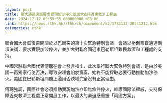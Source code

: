 ```yaml
---
layout: post
title: 聯大通過決議要求實現加沙停火並加大支持近東救濟工程處
date: 2024-12-12 09:59:55.000000000 +08:00
link: https://news.rthk.hk/rthk/ch/component/k2/1783133-20241212.htm
categories: rthk
---
```


聯合國大會恢復召開關於以巴衝突的第十次緊急特別會議，會議以壓倒票數通過兩項決議，要求實現加沙停火，並加大對聯合國近東巴勒斯坦難民救濟和工程處的支持。

中國常駐聯合國代表傅聰在會上發言指出，此次舉行聯大緊急特別會議，是由於美國一再獨家行使否決，導致安理會陷於癱瘓，始終不能採取必要行動推動加沙停火。美國在巴勒斯坦問題上濫用否決權完全沒有正當理由。
 
 傅聰強調，國際社會必須推動實現加沙立即無條件停火，維護國際法權威，支持保障近東救濟工程處正常開展工作，以最大的緊迫感重振「兩國方案」。
